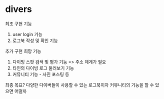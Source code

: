 # divers

최초 구현 기능
1. user login 기능
2. 로그북 작성 및 확인 기능

추가 구현 희망 기능
1. 다이빙 스팟 검색 및 평가 기능 => 주소 체계가 필요
2. 타인의 다이빙 로그 둘러보기 기능
3. 커뮤니티 기능 - 사진 포스팅 등

최종 목표?
다양한 다이버들이 사용할 수 있는 로그북이자 커뮤니티의 기능을 할 수 있으면 어떨까
